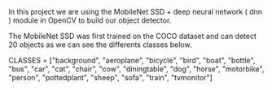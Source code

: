
In this project we are using the MobileNet SSD + deep neural network ( dnn ) module in OpenCV to build our object detector.

The MobileNet SSD was first trained on the COCO dataset and can detect 20 objects as we can see the differents classes below.

CLASSES = ["background", "aeroplane", "bicycle", "bird", "boat",
	"bottle", "bus", "car", "cat", "chair", "cow", "diningtable",
	"dog", "horse", "motorbike", "person", "pottedplant", "sheep",
	"sofa", "train", "tvmonitor"]

